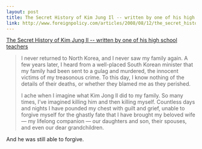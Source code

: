 ```yaml
--- 
layout: post
title: The Secret History of Kim Jung Il -- written by one of his high school teachers
link: http://www.foreignpolicy.com/articles/2008/08/12/the_secret_history_of_kim_jong_il?print=yes&hidecomments=yes&page=full
---
```

<a href=
"http://www.foreignpolicy.com/articles/2008/08/12/the_secret_history_of_kim_jong_il?print=yes&amp;hidecomments=yes&amp;page=full">
The Secret History of Kim Jung Il -- written by one of his high
school teachers</a>

<blockquote>
  <p>I never returned to North Korea, and I never saw my family
  again. A few years later, I heard from a well-placed South Korean
  minister that my family had been sent to a gulag and murdered,
  the innocent victims of my treasonous crime. To this day, I know
  nothing of the details of their deaths, or whether they blamed me
  as they perished.</p>

  <p>I ache when I imagine what Kim Jong Il did to my family. So
  many times, I’ve imagined killing him and then killing myself.
  Countless days and nights I have pounded my chest with guilt and
  grief, unable to forgive myself for the ghastly fate that I have
  brought my beloved wife — my lifelong companion — our daughters
  and son, their spouses, and even our dear grandchildren.</p>
</blockquote>

<p>And he was still able to forgive.</p>
